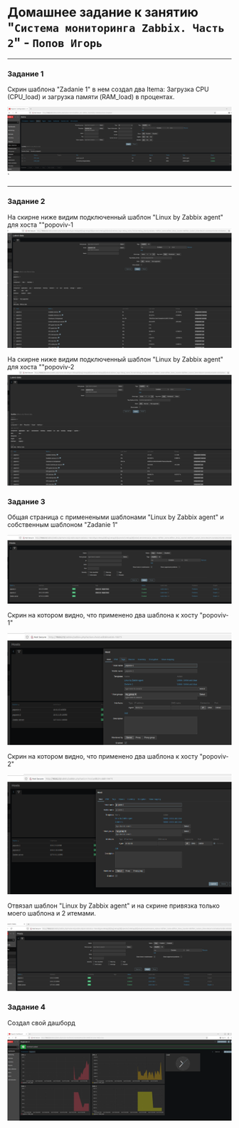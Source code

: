 # Домашнее задание к занятию "`Система мониторинга Zabbix. Часть 2`" - `Попов Игорь`

---

### Задание 1

Скрин шаблона "Zadanie 1" в нем создал два Itema: Загрузка CPU (CPU_load) и загрузка памяти (RAM_load) в процентах.

![Скрин шаблона](https://github.com/garkitt/popov-zabbix/blob/83308ece3937e25d078dfee8d54310532fda513b/img/new_temp_1.png)`


---

### Задание 2

На скирне ниже видим подключенный шаблон "Linux by Zabbix agent" для хоста ""popoviv-1
![host1](https://github.com/garkitt/popov-zabbix/blob/35d450ee6a33ece956d2366b4bba1cab7fae4ddc/img/Temp2-1.png)


На скирне ниже видим подключенный шаблон "Linux by Zabbix agent" для хоста ""popoviv-2
![host1](https://github.com/garkitt/popov-zabbix/blob/35d450ee6a33ece956d2366b4bba1cab7fae4ddc/img/Temp2-2.png)


### Задание 3

Общая страница с применеными шаблонами "Linux by Zabbix agent" и собственным шаблоном "Zadanie 1"

![popoviv-1](https://github.com/garkitt/popov-zabbix/blob/83308ece3937e25d078dfee8d54310532fda513b/img/new_all3.png)

Скрин на котором видно, что применено два шаблона к хосту "popoviv-1"

![popoviv-1](https://github.com/garkitt/popov-zabbix/blob/83308ece3937e25d078dfee8d54310532fda513b/img/new_all3_1.png)


Скрин на котором видно, что применено два шаблона к хосту "popoviv-2"

![popoviv-1](https://github.com/garkitt/popov-zabbix/blob/83308ece3937e25d078dfee8d54310532fda513b/img/new_all3_2.png)


Отвязал шаблон "Linux by Zabbix agent" и на скрине привязка только моего шаблона и 2 итемами.

![popoviv-1](https://github.com/garkitt/popov-zabbix/blob/e8b843924538846e4bc37055766e0197891bd256/img/3_3.png)


### Задание 4

Создал свой дашборд

![dash](https://github.com/garkitt/popov-zabbix/blob/78eef31d8e2b6ac83cadfa65ece2c4e42f9a653f/img/Dash.png)